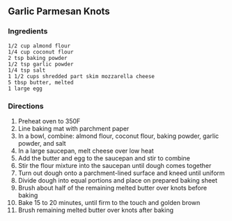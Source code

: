 Garlic Parmesan Knots
---------------------

### Ingredients

    1/2 cup almond flour
    1/4 cup coconut flour
    2 tsp baking powder
    1/2 tsp garlic powder
    1/4 tsp salt
    1 1/2 cups shredded part skim mozzarella cheese
    5 tbsp butter, melted
    1 large egg

### Directions
1. Preheat oven to 350F
2. Line baking mat with parchment paper
3. In a bowl, combine: almond flour, coconut flour, baking powder, garlic
   powder, and salt
4. In a large saucepan, melt cheese over low heat
5. Add the butter and egg to the saucepan and stir to combine
6. Stir the flour mixture into the saucepan until dough comes together
7. Turn out dough onto a parchment-lined surface and kneed until uniform
8. Divide dough into equal portions and place on prepared baking sheet
9. Brush about half of the remaining melted butter over knots before baking
10. Bake 15 to 20 minutes, until firm to the touch and golden brown
11. Brush remaining melted butter over knots after baking
